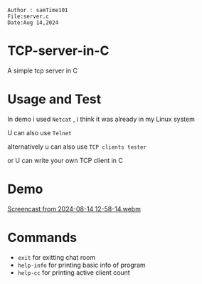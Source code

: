 ```
Author : samTime101
File:server.c
Date:Aug 14,2024
```
# TCP-server-in-C
A simple tcp server in C

# Usage and Test
  In demo i used `Netcat` , i think it was already in my Linux system
  
  U can also use `Telnet`

  alternatively u can also use `TCP clients tester`

  or U can write your own TCP client in C
# Demo
  [Screencast from 2024-08-14 12-58-14.webm](https://github.com/user-attachments/assets/0642a180-015c-44ff-bf91-fd6d7dd1c5e1)

# Commands
- `exit` for exitting chat room 
- `help-info` for printing basic info of program
- `help-cc` for printing active client count 
